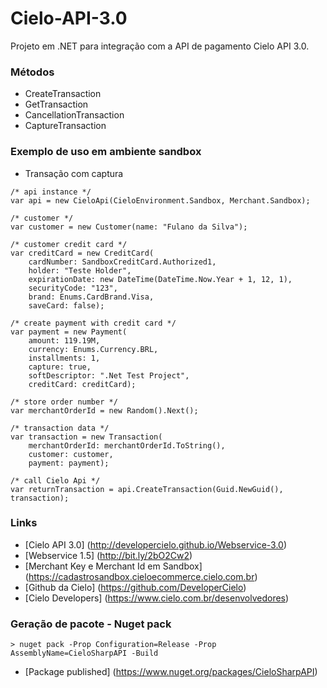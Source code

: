 # Cielo-API-3.0

Projeto em .NET para integração com a API de pagamento Cielo API 3.0.

### Métodos

- CreateTransaction
- GetTransaction
- CancellationTransaction
- CaptureTransaction

### Exemplo de uso em ambiente sandbox
- Transação com captura
```
/* api instance */
var api = new CieloApi(CieloEnvironment.Sandbox, Merchant.Sandbox);

/* customer */
var customer = new Customer(name: "Fulano da Silva");

/* customer credit card */
var creditCard = new CreditCard(
    cardNumber: SandboxCreditCard.Authorized1, 
    holder: "Teste Holder", 
    expirationDate: new DateTime(DateTime.Now.Year + 1, 12, 1), 
    securityCode: "123", 
    brand: Enums.CardBrand.Visa,
    saveCard: false);

/* create payment with credit card */
var payment = new Payment(
    amount: 119.19M, 
    currency: Enums.Currency.BRL, 
    installments: 1, 
    capture: true, 
    softDescriptor: ".Net Test Project", 
    creditCard: creditCard);

/* store order number */
var merchantOrderId = new Random().Next();

/* transaction data */
var transaction = new Transaction(
    merchantOrderId: merchantOrderId.ToString(), 
    customer: customer, 
    payment: payment);

/* call Cielo Api */
var returnTransaction = api.CreateTransaction(Guid.NewGuid(), transaction);
```

### Links
* [Cielo API 3.0] (http://developercielo.github.io/Webservice-3.0)
* [Webservice 1.5] (http://bit.ly/2bO2Cw2)
* [Merchant Key e Merchant Id em Sandbox] (https://cadastrosandbox.cieloecommerce.cielo.com.br)
* [Github da Cielo] (https://github.com/DeveloperCielo)
* [Cielo Developers] (https://www.cielo.com.br/desenvolvedores)

### Geração de pacote - Nuget pack
``` 
> nuget pack -Prop Configuration=Release -Prop AssemblyName=CieloSharpAPI -Build
```
* [Package published] (https://www.nuget.org/packages/CieloSharpAPI)
